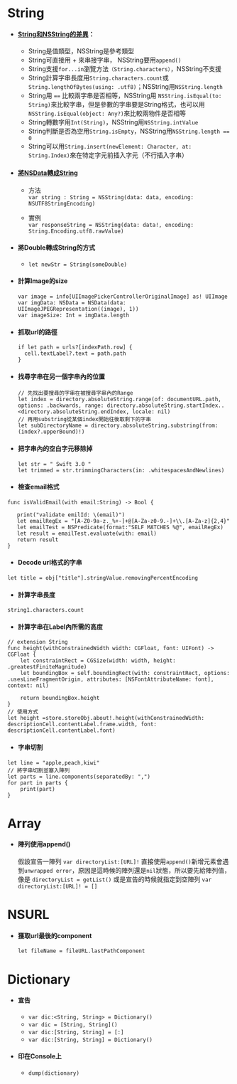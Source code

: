 # String

* #### [String和NSString的差異](http://www.cnblogs.com/dsxniubility/p/4784124.html?utm_source=tuicool&utm_medium=referral)：

  * String是值類型，NSString是參考類型
  * String可直接用 + 來串接字串， NSString要用`append()`
  * String支援`for...in`瀏覽方法`（String.characters）`，NSString不支援
  * String計算字串長度用`String.characters.count`或`String.lengthOfBytes(using: .utf8)`；NSString用`NSString.length`
  * String用 `==` 比較兩字串是否相等，NSString用 `NSString.isEqual(to: String)`來比較字串，但是參數的字串要是String格式，也可以用`NSString.isEqual(object: Any?)`來比較兩物件是否相等
  * String轉數字用`Int(String)`，NSString用`NSString.intValue`
  * String判斷是否為空用`String.isEmpty`，NSString用`NSString.length == 0`
  * String可以用`String.insert(newElement: Character, at: String.Index)`來在特定字元前插入字元（不行插入字串）
* #### [將NSData轉成String](https://medium.com/@tuzaiz/swift-nsdata-string-323ed8a7e3cc#.ht97pz195)

  * 方法  
    `var string : String = NSString(data: data, encoding: NSUTF8StringEncoding)`

  * 實例  
    `var responseString = NSString(data: data!, encoding: String.Encoding.utf8.rawValue)`
* #### 將Double轉成String的方式

  * `let newStr = String(someDouble)`
* #### 計算Image的size

  ```
  var image = info[UIImagePickerControllerOriginalImage] as! UIImage
  var imgData: NSData = NSData(data: UIImageJPEGRepresentation((image), 1)) 
  var imageSize: Int = imgData.length
  ```
* #### 抓取url的路徑

  ```
  if let path = urls?[indexPath.row] {
    cell.textLabel?.text = path.path
  }
  ```
* #### 找尋字串在另一個字串內的位置

  ```
  // 先找出要搜尋的字串在被搜尋字串內的Range
  let index = directory.absoluteString.range(of: documentURL.path, options: .backwards, range: directory.absoluteString.startIndex..<directory.absoluteString.endIndex, locale: nil)
  // 再用substring從某個index開始往後取剩下的字串
  let subDirectoryName = directory.absoluteString.substring(from: (index?.upperBound)!)
  ```
* #### 把字串內的空白字元移除掉

  ```
  let str = " Swift 3.0 "
  let trimmed = str.trimmingCharacters(in: .whitespacesAndNewlines)
  ```
* #### 檢查email格式

```
func isValidEmail(with email:String) -> Bool {

   print("validate emilId: \(email)")
   let emailRegEx = "[A-Z0-9a-z._%+-]+@[A-Za-z0-9.-]+\\.[A-Za-z]{2,4}"
   let emailTest = NSPredicate(format:"SELF MATCHES %@", emailRegEx)
   let result = emailTest.evaluate(with: email)
   return result
}

```

* #### Decode url格式的字串

```
let title = obj["title"].stringValue.removingPercentEncoding
```

* #### 計算字串長度

```
string1.characters.count
```

* #### 計算字串在Label內所需的高度

```
// extension String
func height(withConstrainedWidth width: CGFloat, font: UIFont) -> CGFloat {
    let constraintRect = CGSize(width: width, height: .greatestFiniteMagnitude)
    let boundingBox = self.boundingRect(with: constraintRect, options: .usesLineFragmentOrigin, attributes: [NSFontAttributeName: font], context: nil)

    return boundingBox.height
}
// 使用方式
let height =store.storeObj.about!.height(withConstrainedWidth: descriptionCell.contentLabel.frame.width, font: descriptionCell.contentLabel.font)
```

* #### 字串切割

```
let line = "apple,peach,kiwi"
// 將字串切割並塞入陣列
let parts = line.components(separatedBy: ",")
for part in parts {
    print(part)
}
```

# Array

* #### 陣列使用append\(\)

  假設宣告一陣列 `var directoryList:[URL]!` 直接使用`append()`新增元素會遇到`unwrapped error`，原因是這時候的陣列還是`nil`狀態，所以要先給陣列值，像是 `directoryList = getList()` 或是宣告的時候就指定到空陣列 `var directoryList:[URL]! = []`

# NSURL

* #### 獲取url最後的component

  `let fileName = fileURL.lastPathComponent`

# Dictionary

* #### 宣告

  * `var dic:<String, String> = Dictionary()`
  * `var dic = [String, String]()`
  * `var dic:[String, String] = [:]`
  * `var dic:[String, String] = Dictionary()`
* #### 印在Console上

  * `dump(dictionary)`



